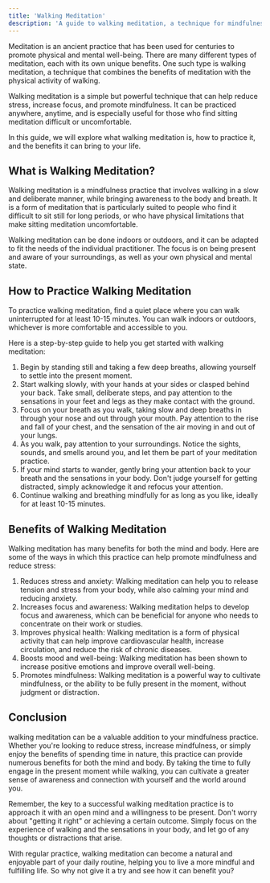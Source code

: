 ```yaml
---
title: 'Walking Meditation'
description: 'A guide to walking meditation, a technique for mindfulness and stress reduction.'
---
```




Meditation is an ancient practice that has been used for centuries to promote physical and mental well-being. There are many different types of meditation, each with its own unique benefits. One such type is walking meditation, a technique that combines the benefits of meditation with the physical activity of walking.

Walking meditation is a simple but powerful technique that can help reduce stress, increase focus, and promote mindfulness. It can be practiced anywhere, anytime, and is especially useful for those who find sitting meditation difficult or uncomfortable.

In this guide, we will explore what walking meditation is, how to practice it, and the benefits it can bring to your life.

## What is Walking Meditation?

Walking meditation is a mindfulness practice that involves walking in a slow and deliberate manner, while bringing awareness to the body and breath. It is a form of meditation that is particularly suited to people who find it difficult to sit still for long periods, or who have physical limitations that make sitting meditation uncomfortable.

Walking meditation can be done indoors or outdoors, and it can be adapted to fit the needs of the individual practitioner. The focus is on being present and aware of your surroundings, as well as your own physical and mental state.

## How to Practice Walking Meditation

To practice walking meditation, find a quiet place where you can walk uninterrupted for at least 10-15 minutes. You can walk indoors or outdoors, whichever is more comfortable and accessible to you.

Here is a step-by-step guide to help you get started with walking meditation:

1.  Begin by standing still and taking a few deep breaths, allowing yourself to settle into the present moment.
2.  Start walking slowly, with your hands at your sides or clasped behind your back. Take small, deliberate steps, and pay attention to the sensations in your feet and legs as they make contact with the ground.
3.  Focus on your breath as you walk, taking slow and deep breaths in through your nose and out through your mouth. Pay attention to the rise and fall of your chest, and the sensation of the air moving in and out of your lungs.
4.  As you walk, pay attention to your surroundings. Notice the sights, sounds, and smells around you, and let them be part of your meditation practice.
5.  If your mind starts to wander, gently bring your attention back to your breath and the sensations in your body. Don't judge yourself for getting distracted, simply acknowledge it and refocus your attention.
6.  Continue walking and breathing mindfully for as long as you like, ideally for at least 10-15 minutes.

## Benefits of Walking Meditation

Walking meditation has many benefits for both the mind and body. Here are some of the ways in which this practice can help promote mindfulness and reduce stress:

1.  Reduces stress and anxiety: Walking meditation can help you to release tension and stress from your body, while also calming your mind and reducing anxiety.
2.  Increases focus and awareness: Walking meditation helps to develop focus and awareness, which can be beneficial for anyone who needs to concentrate on their work or studies.
3.  Improves physical health: Walking meditation is a form of physical activity that can help improve cardiovascular health, increase circulation, and reduce the risk of chronic diseases.
4.  Boosts mood and well-being: Walking meditation has been shown to increase positive emotions and improve overall well-being.
5.  Promotes mindfulness: Walking meditation is a powerful way to cultivate mindfulness, or the ability to be fully present in the moment, without judgment or distraction.

## Conclusion

walking meditation can be a valuable addition to your mindfulness practice. Whether you're looking to reduce stress, increase mindfulness, or simply enjoy the benefits of spending time in nature, this practice can provide numerous benefits for both the mind and body. By taking the time to fully engage in the present moment while walking, you can cultivate a greater sense of awareness and connection with yourself and the world around you.

Remember, the key to a successful walking meditation practice is to approach it with an open mind and a willingness to be present. Don't worry about "getting it right" or achieving a certain outcome. Simply focus on the experience of walking and the sensations in your body, and let go of any thoughts or distractions that arise.

With regular practice, walking meditation can become a natural and enjoyable part of your daily routine, helping you to live a more mindful and fulfilling life. So why not give it a try and see how it can benefit you?
